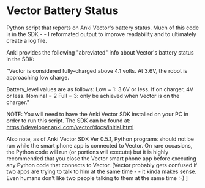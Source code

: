 # Vector Battery Status
Python script that reports on Anki Vector's battery status.   Much of this code is in the SDK  - - I reformated output to improve readability and to ultimately create a log file.

Anki provides the following "abreviated" info about Vector's battery status in the SDK:

"Vector is considered fully-charged above 4.1 volts. At 3.6V, the robot is approaching low charge.

Battery_level values are as follows:
Low = 1: 3.6V or less. If on charger, 4V or less.
Nominal = 2
Full = 3: only be achieved when Vector is on the charger."


NOTE:  You will need to have the Anki Vector SDK installed on your PC in order to run this script.  The SDK can be found at:
https://developer.anki.com/vector/docs/initial.html

Also note, as of Anki Vector SDK Ver 0.5.1, Python programs should not be run while the smart phone app is connected to Vector.  On rare occasions, the Python code will run (or portions will execute) but it is highly recommended that you close the Vector smart phone app before executing any Python code that connects to Vector.  [Vector probably gets confused if two apps are trying to talk to him at the same time - - it kinda makes sense.  Even humans don't like two people talking to them at the same time :-) ]
